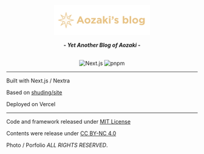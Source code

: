 <div align=center>
  <a href="https://aozaki.cc/" target="_blank" rel="noopener noreferrer"><img src="/public/logo/logo_dark.svg" alt="aozaki's blog" width="50%" height="50%" /></a>
  
  <b>- <em>Yet Another Blog of Aozaki</em> -</b>
  
  <br>
  <a href="https://nextjs.org/" target="_blank" rel="noopener noreferrer"><img style="display: inline-block;" src="https://img.shields.io/badge/Next.js-black?style=flat-square&logo=next.js&logoColor=white" alt="Next.js" /></a>
  <a href="https://pnpm.io/" target="_blank" rel="noopener noreferrer"><img style="display: inline-block;" src="https://img.shields.io/badge/pnpm-%236C78AF.svg?style=flat-square&logo=pnpm&logoColor=white" alt="pnpm" />  </a>
</div>

---

Built with Next.js / Nextra

Based on [shuding/site](https://github.com/shuding/site)

Deployed on Vercel

---

Code and framework released under [MIT License](https://github.com/aozaki-kuro/aozaki-next-blog/blob/master/LICENSE)

Contents were release under [CC BY-NC 4.0](https://creativecommons.org/licenses/by-nc/4.0/)

Photo / Porfolio _ALL RIGHTS RESERVED_.
